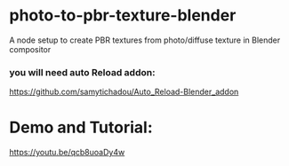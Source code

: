# photo-to-pbr-texture-blender
A node setup to create PBR textures from photo/diffuse texture in Blender compositor
### you will need auto Reload addon: 
https://github.com/samytichadou/Auto_Reload-Blender_addon

# Demo and Tutorial:
https://youtu.be/qcb8uoaDy4w
